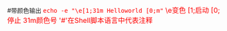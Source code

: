 #带颜色输出
<font size="+0" color="red">
`echo -e "\e[1;31m Helloworld [0;m"`
\e变色    [1;启动   [0;停止   31m颜色号
'#'在Shell脚本语言中代表注释 
</font>
